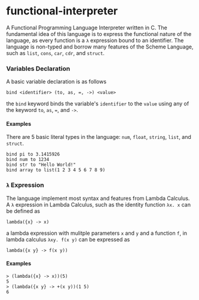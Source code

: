 # functional-interpreter
A Functional Programming Language Interpreter written in C. The fundamental idea of this language is to express the functional nature of the language, as every function is a `λ` expression bound to an identifier. The language is non-typed and borrow many features of the Scheme Language, such as `list`, `cons`, `car`, `cdr`, and `struct`.

### Variables Declaration
A basic variable declaration is as follows
```
bind <identifier> (to, as, =, ->) <value>
```
the `bind` keyword binds the variable's `identifier` to the `value` using any of the keyword `to`, `as`, `=`, and `->`.
#### Examples
There are 5 basic literal types in the language: `num`, `float`, `string`, `list`, and `struct`.
```
bind pi to 3.1415926
bind num to 1234
bind str to "Hello World!"
bind array to list(1 2 3 4 5 6 7 8 9)
```

### `λ` Expression
The language implement most syntax and features from Lambda Calculus. A `λ` expression in Lambda Calculus, such as the identity function
`λx. x` can be defined as 
```
lambda({x} -> x)
```
a lambda expression with mulitple parameters `x` and `y` and a function `f`, in lambda calculus `λxy. f(x y)` can be expressed as
```
lambda({x y} -> f(x y))
```
#### Examples
```
> (lambda({x} -> x))(5)
5
> (lambda({x y} -> +(x y))(1 5)
6
```












